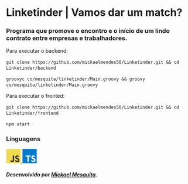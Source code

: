 # Linketinder | Vamos dar um match?

### Programa que promove o encontro e o início de um lindo contrato entre empresas e trabalhadores.

Para executar o backend:
```
git clone https://github.com/mickaelmendes50/Linketinder.git && cd Linketinder/backend
```
```
groovyc co/mesquita/linketinder/Main.groovy && groovy co/mesquita/linketinder/Main.groovy
```

Para executar o fronted:
```
git clone https://github.com/mickaelmendes50/Linketinder.git && cd Linketinder/frontend
```
```
npm start
```

### Linguagens
<a href="https://developer.mozilla.org/en-US/docs/Web/JavaScript" target="_blank" rel="noreferrer"> <img src="https://raw.githubusercontent.com/devicons/devicon/master/icons/javascript/javascript-original.svg" alt="javascript" width="40" height="40"/> </a> <a href="https://www.typescriptlang.org/" target="_blank" rel="noreferrer"> <img src="https://raw.githubusercontent.com/devicons/devicon/master/icons/typescript/typescript-original.svg" alt="typescript" width="40" height="40"/> </a>

##### Desenvolvido por [Mickael Mesquita](https://github.com/mickaelmendes50).

